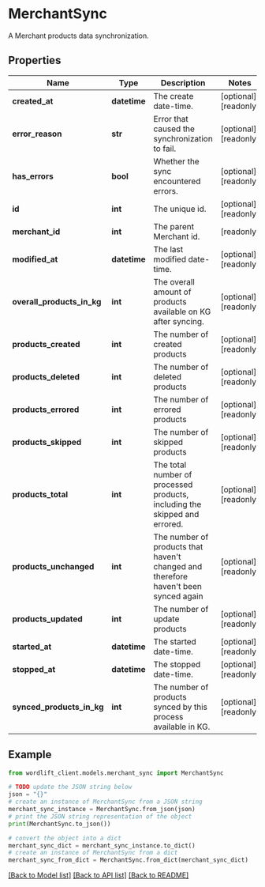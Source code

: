# MerchantSync

A Merchant products data synchronization.

## Properties

Name | Type | Description | Notes
------------ | ------------- | ------------- | -------------
**created_at** | **datetime** | The create date-time. | [optional] [readonly] 
**error_reason** | **str** | Error that caused the synchronization to fail. | [optional] [readonly] 
**has_errors** | **bool** | Whether the sync encountered errors. | [optional] [readonly] 
**id** | **int** | The unique id. | [optional] [readonly] 
**merchant_id** | **int** | The parent Merchant id. | [readonly] 
**modified_at** | **datetime** | The last modified date-time. | [optional] [readonly] 
**overall_products_in_kg** | **int** | The overall amount of products available on KG after syncing. | [optional] [readonly] 
**products_created** | **int** | The number of created products | [optional] [readonly] 
**products_deleted** | **int** | The number of deleted products | [optional] [readonly] 
**products_errored** | **int** | The number of errored products | [optional] [readonly] 
**products_skipped** | **int** | The number of skipped products | [optional] [readonly] 
**products_total** | **int** | The total number of processed products, including the skipped and errored. | [optional] [readonly] 
**products_unchanged** | **int** | The number of products that haven&#39;t changed and therefore haven&#39;t been synced again | [optional] [readonly] 
**products_updated** | **int** | The number of update products | [optional] [readonly] 
**started_at** | **datetime** | The started date-time. | [optional] [readonly] 
**stopped_at** | **datetime** | The stopped date-time. | [optional] [readonly] 
**synced_products_in_kg** | **int** | The number of products synced by this process available in KG. | [optional] [readonly] 

## Example

```python
from wordlift_client.models.merchant_sync import MerchantSync

# TODO update the JSON string below
json = "{}"
# create an instance of MerchantSync from a JSON string
merchant_sync_instance = MerchantSync.from_json(json)
# print the JSON string representation of the object
print(MerchantSync.to_json())

# convert the object into a dict
merchant_sync_dict = merchant_sync_instance.to_dict()
# create an instance of MerchantSync from a dict
merchant_sync_from_dict = MerchantSync.from_dict(merchant_sync_dict)
```
[[Back to Model list]](../README.md#documentation-for-models) [[Back to API list]](../README.md#documentation-for-api-endpoints) [[Back to README]](../README.md)


